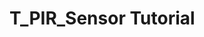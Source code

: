 # T_PIR_Sensor Tutorial

<!---------------------------------------------------------------
----------------PIR Sensor TUTORIAL -  Incomplete ----------------
----------------------------------------------------------------->

